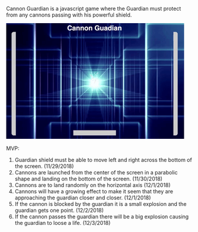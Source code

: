 Cannon Guardian is a javascript game where the Guardian must protect from any cannons passing with his powerful shield.

![alt text](https://github.com/asallem94/Cannon-Guardian/blob/master/app/assets/videos/cg_gif.gif "gif demo")


MVP:

1. Guardian shield must be able to move left and right across the bottom of the screen. (11/29/2018)
2. Cannons are launched from the center of the screen in a parabolic shape and landing on the bottom of the screen. (11/30/2018)
3. Cannons are to land randomly on the horizontal axis (12/1/2018)
4. Cannons will have a growing effect to make it seem that they are approaching the guardian closer and closer. (12/1/2018)
5. If the cannon is blocked by the guardian it is a small explosion and the guardian gets one point. (12/2/2018)
6. If the cannon passes the guardian there will be a big explosion causing the guardian to loose a life. (12/3/2018)
